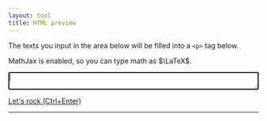 ```yaml
---
layout: tool
title: HTML preview
---
```


<script src="https://cdnjs.cloudflare.com/ajax/libs/autosize.js/4.0.2/autosize.min.js"></script>

The texts you input in the area below will
be filled into a `<p>` tag below.

MathJax is enabled, so you can type math as $\LaTeX$.

<textarea id="input" autofocus="true" style="-webkit-box-sizing: border-box; -moz-box-sizing: border-box; box-sizing: border-box; width: 100%;"></textarea>
[Let's rock (Ctrl+Enter)](javascript:onoutput();)

---

<p id="output"></p>
<script>
	const input = document.getElementById('input');
	const output = document.getElementById('output');
	autosize(input);
	input.addEventListener("keydown", event => {
		if (event.ctrlKey && event.key === "Enter") {
			onoutput();
		}
	});
	function onoutput() {
		try {
			output.innerHTML = input.value;
			MathJax.texReset();
			MathJax.typeset();
		} catch(e) {
			output.innerHTML = e;
		}
	}
</script>

